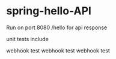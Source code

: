 # spring-hello-API

Run on port 8080 /hello for api response

unit tests include

webhook test
webhook test
webhook test

